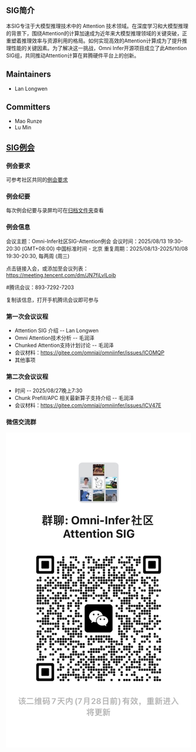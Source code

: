 ## SIG简介

本SIG专注于大模型推理技术中的 Attention 技术领域。在深度学习和大模型推理的背景下，围绕Attention的计算加速成为近年来大模型推理领域的关键突破，正重塑着推理效率与资源利用的格局。如何实现高效的Attention计算成为了提升推理性能的关键因素。为了解决这一挑战，Omni Infer开源项目成立了此Attention SIG组，共同推动Attention计算在昇腾硬件平台上的创新。

## Maintainers

* Lan Longwen

## Committers

* Mao Runze
* Lu Min

## [SIG例会](meetings/sig-pd-seperation/)

### 例会要求
可参考社区共同的[例会要求](meetings/sig-meetings-requirement.md)
### 例会纪要
每次例会纪要与录屏均可在[归档文件夹](meetings/sig-attention)查看

### 例会信息

会议主题：Omni-Infer社区SIG-Attention例会
会议时间：2025/08/13 19:30-20:30 (GMT+08:00) 中国标准时间 - 北京
重复周期：2025/08/13-2025/10/08 19:30-20:30, 每两周 (周三)

点击链接入会，或添加至会议列表：
https://meeting.tencent.com/dm/JN7fjLvlLoib

#腾讯会议：893-7292-7203

复制该信息，打开手机腾讯会议即可参与

### 第一次会议议程

* Attention SIG 介绍 -- Lan Longwen
* Omni Attention技术分析 -- 毛润泽
* Chunked Attention支持计划讨论 -- 毛润泽
* 会议材料：https://gitee.com/omniai/omniinfer/issues/ICOMQP
* 其他事项

### 第二次会议议程

* 时间 -- 2025/08/27晚上7:30
* Chunk Prefill/APC 相关最新算子支持介绍 -- 毛润泽
* 会议材料：https://gitee.com/omniai/omniinfer/issues/ICV47E

### 微信交流群
![输入图片说明](figures/attention-sig.jpg)

